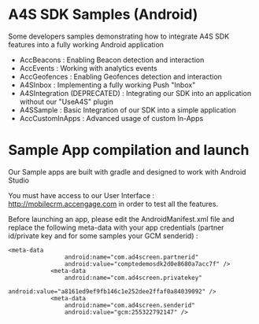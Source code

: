 # A4S SDK Samples (Android)
Some developers samples demonstrating how to integrate A4S SDK features into a fully working Android application

- AccBeacons : Enabling Beacon detection and interaction
- AccEvents : Working with analytics events
- AccGeofences : Enabling Geofences detection and interaction
- A4SInbox : Implementing a fully working Push "Inbox"
- A4SIntegration (DEPRECATED) : Integrating our SDK into an application without our "UseA4S" plugin
- A4SSample : Basic Integration of our SDK into a simple application
- AccCustomInApps : Advanced usage of custom In-Apps

# Sample App compilation and launch
Our Sample apps are built with gradle and designed to work with Android Studio

You must have access to our User Interface : http://mobilecrm.accengage.com in order to test all the features.

Before launching an app, please edit the AndroidManifest.xml file and
replace the following meta-data with your app credentials (partner id/private key and for some samples your GCM senderid) :
```
<meta-data
                android:name="com.ad4screen.partnerid"
                android:value="comptedemosdk2d0e8680a7acc7f" />
            <meta-data
                android:name="com.ad4screen.privatekey"
                android:value="a8161ed9ef9fb146c1e252dee2ffaf0a84039092" />
            <meta-data
                android:name="com.ad4screen.senderid"
                android:value="gcm:255322792147" />
```
